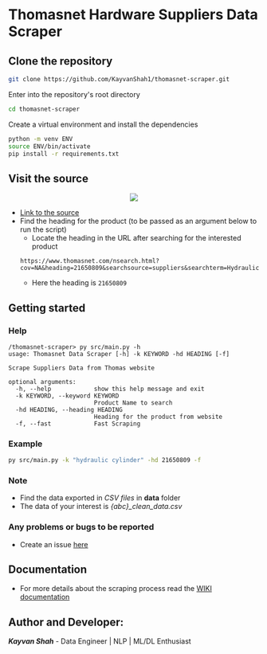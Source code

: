 # Thomasnet Hardware Suppliers Data Scraper

## Clone the repository
```bash
git clone https://github.com/KayvanShah1/thomasnet-scraper.git
```
Enter into the repository's root directory
```bash
cd thomasnet-scraper
```
Create a virtual environment and install the dependencies
```bash
python -m venv ENV
source ENV/bin/activate
pip install -r requirements.txt
```

## Visit the source
<div align='center'>
  <img src='https://cdn40.thomasnet.com/img40/og-thomas-for-industry.jpg'></img>
</div>

 - [Link to the source](https://www.thomasnet.com/)
 - Find the heading for the product (to be passed as an argument below to run the script)
    - Locate the heading in the URL after searching for the interested product
    ```
    https://www.thomasnet.com/nsearch.html?cov=NA&heading=21650809&searchsource=suppliers&searchterm=Hydraulic+Cylinders&searchx=true&what=Hydraulic+Cylinders&which=prod
    ```
    - Here the heading is `21650809`

## Getting started
### Help
```
/thomasnet-scraper> py src/main.py -h                             
usage: Thomasnet Data Scraper [-h] -k KEYWORD -hd HEADING [-f]

Scrape Suppliers Data from Thomas website

optional arguments:
  -h, --help            show this help message and exit
  -k KEYWORD, --keyword KEYWORD
                        Product Name to search
  -hd HEADING, --heading HEADING
                        Heading for the product from website
  -f, --fast            Fast Scraping
```
### Example
```bash
py src/main.py -k "hydraulic cylinder" -hd 21650809 -f
```

### Note
- Find the data exported in *CSV files* in **data** folder
- The data of your interest is *{abc}_clean_data.csv*

### Any problems or bugs to be reported
- Create an issue [here](https://github.com/KayvanShah1/thomasnet-scraper/issues)

## Documentation
- For more details about the scraping process read the [WIKI documentation](https://github.com/KayvanShah1/thomasnet-scraper/wiki)

## Author and Developer:
***Kayvan Shah*** - Data Engineer | NLP | ML/DL Enthusiast
